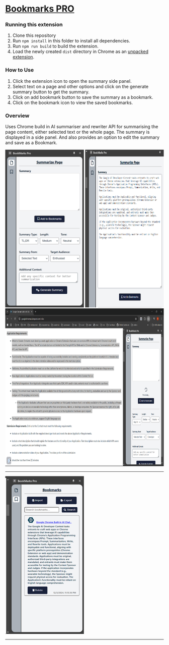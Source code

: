 # <u>Bookmarks PRO</u>

### Running this extension

1. Clone this repository
2. Run `npm install` in this folder to install all dependencies.
3. Run `npm run build` to build the extension.
4. Load the newly created `dist` directory in Chrome as an [unpacked extension](https://developer.chrome.com/docs/extensions/get-started/tutorial/hello-world#load-unpacked).

### How to Use
1. Click the extension icon to open the summary side panel.
2. Select text on a page and other options and click on the generate summary button to get the summary. 
3. Click on add bookmark button to save the summary as a bookmark.
4. Click on the bookmark icon to view the saved bookmarks.

### Overview

Uses Chrome build in AI summariser and  rewriter API for summarising the page content, either selected text or the whole page. The summary is displayed in a side panel. And also provides an option to edit the summary and save as a Bookmark. 

<div style="display:inline">

<img src="./test_images/test5.png" height="500px" width="250px" />
<img src="./test_images/test7.png" height="500px" width="250px"/>
<!-- <img src="./test_images/test9.png" height="500px" width="250px"/> -->
<img src="./test_images/test6.png" height="500px" width="900px"/>
<hr>
<img src="./test_images/test8.png" height="500px" width="250px"/>
<hr>
</div>
